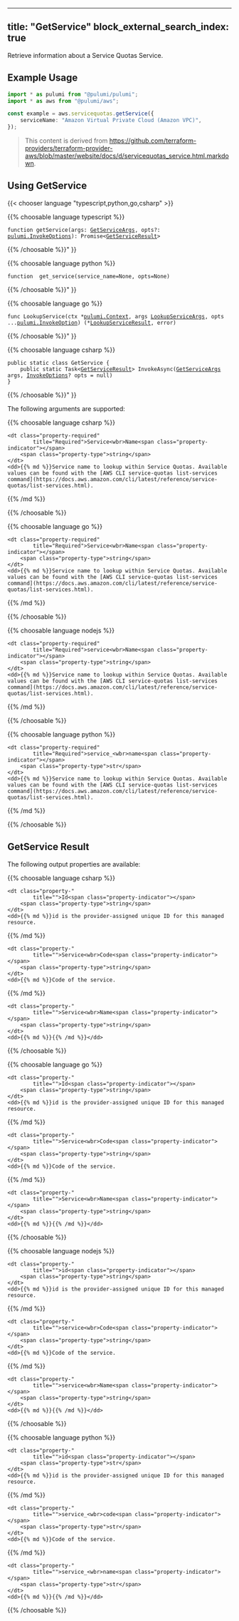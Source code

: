 
---
title: "GetService"
block_external_search_index: true
---

Retrieve information about a Service Quotas Service.

## Example Usage

```typescript
import * as pulumi from "@pulumi/pulumi";
import * as aws from "@pulumi/aws";

const example = aws.servicequotas.getService({
    serviceName: "Amazon Virtual Private Cloud (Amazon VPC)",
});
```

> This content is derived from https://github.com/terraform-providers/terraform-provider-aws/blob/master/website/docs/d/servicequotas_service.html.markdown.





## Using GetService

{{< chooser language "typescript,python,go,csharp" >}}

{{% choosable language typescript %}}
<div class="highlight"><pre class="chroma"><code class="language-typescript" data-lang="typescript"><span class="k">function </span>getService<span class="p">(</span><span class="nx">args</span>: <span class="nx"><a href="/docs/reference/pkg/nodejs/pulumi/aws/servicequotas/#GetServiceArgs">GetServiceArgs</a></span><span class="p">, </span><span class="nx">opts</span>?: <span class="nx"><a href="/docs/reference/pkg/nodejs/pulumi/pulumi/pulumi/#InvokeOptions">pulumi.InvokeOptions</a></span><span class="p">): Promise&lt;<span class="nx"><a href="/docs/reference/pkg/nodejs/pulumi/aws/servicequotas/#GetServiceResult">GetServiceResult</a></span>></span></code></pre></div>
{{% /choosable %}}" }}

{{% choosable language python %}}
<div class="highlight"><pre class="chroma"><code class="language-python" data-lang="python"><span class="k">function </span> get_service(</span>service_name=None<span class="p">, </span>opts=None<span class="p">)</span></code></pre></div>
{{% /choosable %}}" }}

{{% choosable language go %}}
<div class="highlight"><pre class="chroma"><code class="language-go" data-lang="go"><span class="k">func </span>LookupService<span class="p">(</span><span class="nx">ctx</span> *<span class="nx"><a href="https://pkg.go.dev/github.com/pulumi/pulumi/sdk/go/pulumi?tab=doc#Context">pulumi.Context</a></span><span class="p">, </span><span class="nx">args</span> <span class="nx"><a href="https://pkg.go.dev/github.com/pulumi/pulumi-aws/sdk/go/aws/servicequotas?tab=doc#LookupServiceArgs">LookupServiceArgs</a></span><span class="p">, </span><span class="nx">opts</span> ...<span class="nx"><a href="https://pkg.go.dev/github.com/pulumi/pulumi/sdk/go/pulumi?tab=doc#InvokeOption">pulumi.InvokeOption</a></span><span class="p">) (*<span class="nx"><a href="https://pkg.go.dev/github.com/pulumi/pulumi-aws/sdk/go/aws/servicequotas?tab=doc#LookupServiceResult">LookupServiceResult</a></span>, error)</span></code></pre></div>
{{% /choosable %}}" }}

{{% choosable language csharp %}}
<div class="highlight">
<pre class="chroma">
<code class="language-csharp" data-lang="csharp"><span class="k">public static class </span><span class="nx">GetService </span><span class="p">{</span>
    <span class="k">public static </span>Task&lt;<span class="nx"><a href="/docs/reference/pkg/dotnet/Pulumi.Aws/Pulumi.Aws.Servicequotas.GetServiceResult.html">GetServiceResult</a></span>> <span class="p">InvokeAsync(</span><span class="nx"><a href="/docs/reference/pkg/dotnet/Pulumi.Aws/Pulumi.Aws.Servicequotas.GetServiceArgs.html">GetServiceArgs</a></span> <span class="nx">args<span class="p">, </span><span class="nx"><a href="/docs/reference/pkg/dotnet/Pulumi/InvokeOptions.html">InvokeOptions</a></span>? <span class="nx">opts = null<span class="p">)</span>
<span class="p">}</span></code></pre>
</div>
{{% /choosable %}}" }}



The following arguments are supported:



{{% choosable language csharp %}}
<dl class="resources-properties">

    <dt class="property-required"
            title="Required">Service<wbr>Name<span class="property-indicator"></span>
        <span class="property-type">string</span>
    </dt>
    <dd>{{% md %}}Service name to lookup within Service Quotas. Available values can be found with the [AWS CLI service-quotas list-services command](https://docs.aws.amazon.com/cli/latest/reference/service-quotas/list-services.html).
{{% /md %}}</dd>

</dl>
{{% /choosable %}}


{{% choosable language go %}}
<dl class="resources-properties">

    <dt class="property-required"
            title="Required">Service<wbr>Name<span class="property-indicator"></span>
        <span class="property-type">string</span>
    </dt>
    <dd>{{% md %}}Service name to lookup within Service Quotas. Available values can be found with the [AWS CLI service-quotas list-services command](https://docs.aws.amazon.com/cli/latest/reference/service-quotas/list-services.html).
{{% /md %}}</dd>

</dl>
{{% /choosable %}}


{{% choosable language nodejs %}}
<dl class="resources-properties">

    <dt class="property-required"
            title="Required">service<wbr>Name<span class="property-indicator"></span>
        <span class="property-type">string</span>
    </dt>
    <dd>{{% md %}}Service name to lookup within Service Quotas. Available values can be found with the [AWS CLI service-quotas list-services command](https://docs.aws.amazon.com/cli/latest/reference/service-quotas/list-services.html).
{{% /md %}}</dd>

</dl>
{{% /choosable %}}


{{% choosable language python %}}
<dl class="resources-properties">

    <dt class="property-required"
            title="Required">service_<wbr>name<span class="property-indicator"></span>
        <span class="property-type">str</span>
    </dt>
    <dd>{{% md %}}Service name to lookup within Service Quotas. Available values can be found with the [AWS CLI service-quotas list-services command](https://docs.aws.amazon.com/cli/latest/reference/service-quotas/list-services.html).
{{% /md %}}</dd>

</dl>
{{% /choosable %}}








## GetService Result

The following output properties are available:




{{% choosable language csharp %}}
<dl class="resources-properties">

    <dt class="property-"
            title="">Id<span class="property-indicator"></span>
        <span class="property-type">string</span>
    </dt>
    <dd>{{% md %}}id is the provider-assigned unique ID for this managed resource.
{{% /md %}}</dd>

    <dt class="property-"
            title="">Service<wbr>Code<span class="property-indicator"></span>
        <span class="property-type">string</span>
    </dt>
    <dd>{{% md %}}Code of the service.
{{% /md %}}</dd>

    <dt class="property-"
            title="">Service<wbr>Name<span class="property-indicator"></span>
        <span class="property-type">string</span>
    </dt>
    <dd>{{% md %}}{{% /md %}}</dd>

</dl>
{{% /choosable %}}


{{% choosable language go %}}
<dl class="resources-properties">

    <dt class="property-"
            title="">Id<span class="property-indicator"></span>
        <span class="property-type">string</span>
    </dt>
    <dd>{{% md %}}id is the provider-assigned unique ID for this managed resource.
{{% /md %}}</dd>

    <dt class="property-"
            title="">Service<wbr>Code<span class="property-indicator"></span>
        <span class="property-type">string</span>
    </dt>
    <dd>{{% md %}}Code of the service.
{{% /md %}}</dd>

    <dt class="property-"
            title="">Service<wbr>Name<span class="property-indicator"></span>
        <span class="property-type">string</span>
    </dt>
    <dd>{{% md %}}{{% /md %}}</dd>

</dl>
{{% /choosable %}}


{{% choosable language nodejs %}}
<dl class="resources-properties">

    <dt class="property-"
            title="">id<span class="property-indicator"></span>
        <span class="property-type">string</span>
    </dt>
    <dd>{{% md %}}id is the provider-assigned unique ID for this managed resource.
{{% /md %}}</dd>

    <dt class="property-"
            title="">service<wbr>Code<span class="property-indicator"></span>
        <span class="property-type">string</span>
    </dt>
    <dd>{{% md %}}Code of the service.
{{% /md %}}</dd>

    <dt class="property-"
            title="">service<wbr>Name<span class="property-indicator"></span>
        <span class="property-type">string</span>
    </dt>
    <dd>{{% md %}}{{% /md %}}</dd>

</dl>
{{% /choosable %}}


{{% choosable language python %}}
<dl class="resources-properties">

    <dt class="property-"
            title="">id<span class="property-indicator"></span>
        <span class="property-type">str</span>
    </dt>
    <dd>{{% md %}}id is the provider-assigned unique ID for this managed resource.
{{% /md %}}</dd>

    <dt class="property-"
            title="">service_<wbr>code<span class="property-indicator"></span>
        <span class="property-type">str</span>
    </dt>
    <dd>{{% md %}}Code of the service.
{{% /md %}}</dd>

    <dt class="property-"
            title="">service_<wbr>name<span class="property-indicator"></span>
        <span class="property-type">str</span>
    </dt>
    <dd>{{% md %}}{{% /md %}}</dd>

</dl>
{{% /choosable %}}







